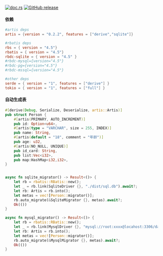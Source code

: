 [![doc.rs](https://docs.rs/artis/badge.svg)](https://docs.rs/artis/)
[![GitHub release](https://img.shields.io/github/v/release/yenole/rs-artis)](https://github.com/yenole/rs-artis/releases)

#### 依赖

```toml
#artis deps
artis = {version = "0.2.2", features = ["derive","sqlite"]}

#rbatis deps
rbs = { version = "4.5"}
rbatis = { version = "4.5"}
rbdc-sqlite = { version = "4.5" }
#rbdc-mysql={version="4.5"}
#rbdc-pg={version="4.5"}
#rbdc-mssql={version="4.5"}

#other deps
serde = { version = "1", features = ["derive"] }
tokio = { version = "1", features = ["full"] }
```

#### 自动生成表

```rust
#[derive(Debug, Serialize, Deserialize, artis::Artis)]
pub struct Person {
    #[artis(PRIMARY, AUTO_INCREMENT)]
    pub id: Option<u64>,
    #[artis(type = "VARCHAR", size = 255, INDEX)]
    pub name: String,
    #[artis(default = "18", comment = "年龄")]
    pub age: u32,
    #[artis(NO_NULL, UNIQUE)]
    pub id_card: String,
    pub list:Vec<i32>,
    pub map:HashMap<i32,i32>,
}


async fn sqlite_migrator() -> Result<()> {
    let rb = rbatis::RBatis::new();
    let _ = rb.link(SqliteDriver {}, "./dist/sql.db").await?;
    let rb: Artis = rb.into();
    let metas = vec![Person::migrator()];
    rb.auto_migrate(&SqliteMigrator {}, metas).await?;
    Ok(())
}

async fn mysql_migrator() -> Result<()> {
    let rb = rbatis::RBatis::new();
    let _ = rb.link(MysqlDriver {}, "mysql://root:xxxx@locahost:3306/database").await?;
    let rb: Artis = rb.into();
    let metas = vec![Person::migrator()];
    rb.auto_migrate(&MysqlMigrator {}, metas).await?;
    Ok(())
}
```

